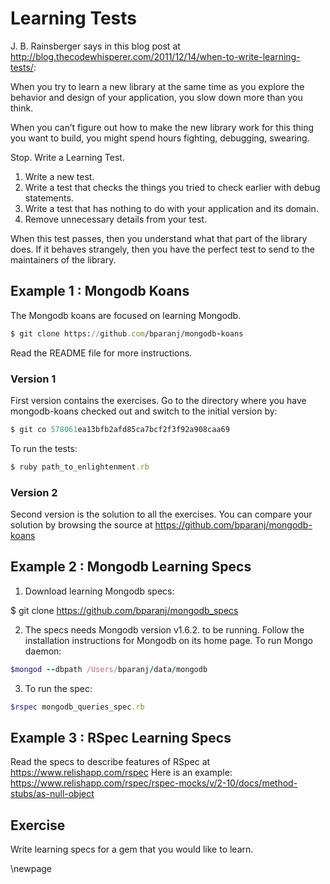 # Learning Tests #

J. B. Rainsberger says in this blog post at http://blog.thecodewhisperer.com/2011/12/14/when-to-write-learning-tests/: 

When you try to learn a new library at the same time as you explore the behavior and design of your application, you slow down more than you think.

When you can’t figure out how to make the new library work for this thing you want to build, you might spend hours fighting, debugging, swearing.

Stop. Write a Learning Test.

1. Write a new test.
2. Write a test that checks the things you tried to check earlier with debug statements.
3. Write a test that has nothing to do with your application and its domain.
4. Remove unnecessary details from your test.

When this test passes, then you understand what that part of the library does. If it behaves strangely, then you have the perfect test to send to the maintainers of the library.

## Example 1 : Mongodb Koans ##

The Mongodb koans are focused on learning Mongodb. 

```ruby
$ git clone https://github.com/bparanj/mongodb-koans
```

Read the README file for more instructions.

### Version 1 ###

First version contains the exercises. Go to the directory where you have mongodb-koans checked out and switch to the initial version by:

```ruby
$ git co 578061ea13bfb2afd85ca7bcf2f3f92a908caa69
```

To run the tests:

```ruby
$ ruby path_to_enlightenment.rb
```

### Version 2 ###

Second version is the solution to all the exercises. You can compare your solution by browsing the source at https://github.com/bparanj/mongodb-koans

## Example 2 : Mongodb Learning Specs ##

1. Download learning Mongodb specs:

$ git clone https://github.com/bparanj/mongodb_specs

2. The specs needs Mongodb version v1.6.2. to be running. Follow the installation instructions for Mongodb on its home page. To run Mongo daemon:

```ruby
$mongod --dbpath /Users/bparanj/data/mongodb
```

3. To run the spec:

```ruby
$rspec mongodb_queries_spec.rb 
```

## Example 3 : RSpec Learning Specs ##

Read the specs to describe features of RSpec at https://www.relishapp.com/rspec
Here is an example:  https://www.relishapp.com/rspec/rspec-mocks/v/2-10/docs/method-stubs/as-null-object

## Exercise ##

Write learning specs for a gem that you would like to learn.

\newpage
